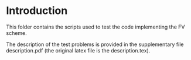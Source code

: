 # Introduction

This folder contains the scripts used to test the code implementing the FV scheme.

The description of the test problems is provided in the supplementary file description.pdf (the original latex file is the description.tex).
